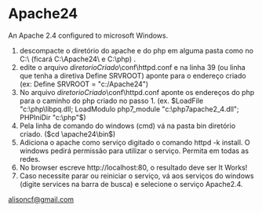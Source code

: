 # Apache24

An Apache 2.4 configured to microsoft Windows.

 1. descompacte o diretório do apache e do php em alguma pasta como no C:\ (ficará C:\Apache24\ e C:\php) .
 2. edite o arquivo $diretorioCriado$\conf\httpd.conf e na linha 39 (ou linha que tenha a diretiva Define SRVROOT) aponte para o endereço criado (ex: Define SRVROOT = "c:/Apache24") 
 3. No arquivo $diretorioCriado$\conf\httpd.conf aponte os endereços do php para o caminho do php criado no passo 1. (ex. $LoadFile "c:\php\libpq.dll; LoadModulo php7_module "c:\php7apache2_4.dll"; PHPIniDir "c:\php"$) 
 5. Pela linha de comando do windows (cmd) vá na pasta bin diretório criado. ($cd \apache24\bin$)
 6. Adiciona o apache como serviço digitado o comando httpd -k install. O windows pedirá permissão para utilizar o serviço. Permita em todas as redes.
 7. No browser escreve http://localhost:80, o resultado deve ser It Works!
 8. Caso necessite parar ou reiniciar o serviço, vá aos serviços do windows (digite services na barra de busca) e selecione o serviço Apache2.4. 


alisoncf@gmail.com
